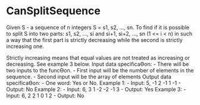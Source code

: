 # CanSplitSequence
Given S - a sequence of n integers S = s1, s2, ..., sn. To find if it is  possible to split S into two parts: s1, s2, ..., si and si+1, si+2, ..., sn (1 &lt;= i &lt; n) in  such a way that the first part is strictly decreasing while the second is strictly  increasing one.

Strictly increasing means that equal values are not treated as 
increasing or decreasing. See example 3 below. Input data specificaƟon: - There 
will be two inputs to the funcƟon. - First input will be the number of elements in 
the sequence. - Second input will be the array of elements Output data 
specificaƟon: - One word: Yes or No. 
 Example 1: - Input: 5, -1 2 -1 1 -1 - Output: 
No Example 2: - Input: 6, 3 1 -2 -2 -1 3 - Output: Yes 
Example 3: - Input: 6, 2 2 1 0 1 2 - Output: No
